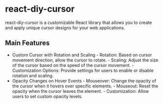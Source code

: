 # react-diy-cursor
react-diy-cursor is a customizable React library that allows you to create and apply unique cursor designs for your web applications.

## Main Features
- Custom Cursor with Rotation and Scaling
      - Rotation: Based on cursor movement direction, allow the cursor to rotate.
      - Scaling: Adjust the size of the cursor based on the speed of the cursor movement.
      - Customization Options: Provide settings for users to enable or disable rotation and scaling.
- Opacity Changes on Hover Events
      - Mouseover: Change the opacity of the cursor when it hovers over specific elements.
      - Mouseout: Reset the opacity when the cursor leaves the element.
      - Customization: Allow users to set custom opacity levels.

